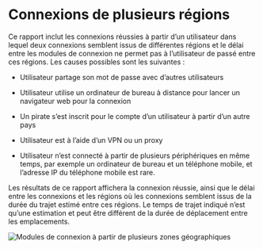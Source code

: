 <properties
    pageTitle="Modules de connexion à partir de plusieurs zones géographiques"
    description="Un rapport qui indique aux utilisateurs où deux signer ins semble issus de différentes régions et le temps écoulé entre le signe qu'ins ne permet pas à l’utilisateur d’ayant transité entre ces régions."
    services="active-directory"
    documentationCenter=""
    authors="SSalahAhmed"
    manager="gchander"
    editor=""/>

<tags
    ms.service="active-directory"
    ms.workload="identity"
    ms.tgt_pltfrm="na"
    ms.devlang="na"
    ms.topic="article"
    ms.date="03/04/2016"
    ms.author="saah;kenhoff"/>

# <a name="sign-ins-from-multiple-geographies"></a>Connexions de plusieurs régions

Ce rapport inclut les connexions réussies à partir d’un utilisateur dans lequel deux connexions semblent issus de différentes régions et le délai entre les modules de connexion ne permet pas à l’utilisateur de passé entre ces régions. Les causes possibles sont les suivantes :

- Utilisateur partage son mot de passe avec d’autres utilisateurs

- Utilisateur utilise un ordinateur de bureau à distance pour lancer un navigateur web pour la connexion

- Un pirate s’est inscrit pour le compte d’un utilisateur à partir d’un autre pays

- Utilisateur est à l’aide d’un VPN ou un proxy

- Utilisateur n’est connecté à partir de plusieurs périphériques en même temps, par exemple un ordinateur de bureau et un téléphone mobile, et l’adresse IP du téléphone mobile est rare.

Les résultats de ce rapport affichera la connexion réussie, ainsi que le délai entre les connexions et les régions où les connexions semblent issus de la durée du trajet estimé entre ces régions. Le temps de trajet indiqué n’est qu’une estimation et peut être différent de la durée de déplacement entre les emplacements.


![Modules de connexion à partir de plusieurs zones géographiques](./media/active-directory-reporting-sign-ins-from-multiple-geographies/signInsFromMultipleGeographies.PNG)
